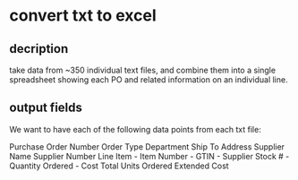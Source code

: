 # convert txt to excel
## decription
take data from ~350 individual text files, and combine them into a single spreadsheet showing each PO and related information on an individual line.

## output fields

We want to have each of the following data points from each txt file:

Purchase Order Number
Order Type
Department
Ship To Address
Supplier Name
Supplier Number
Line Item
	- Item Number
	- GTIN
	- Supplier Stock #
	- Quantity Ordered
	- Cost
Total Units Ordered
Extended Cost